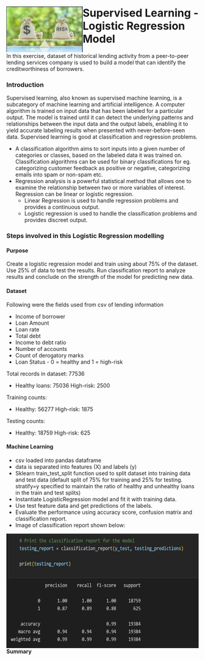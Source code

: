 <div><img align=left width=200px height=120px src="https://github.com/geethakan/credit-risk-classification/blob/main/Credit_Risk/Resources/credit-risk-model.png">
  
# Supervised Learning - Logistic Regression Model
  
In this exercise, dataset of historical lending activity from a peer-to-peer lending services company is used to build a model that can identify the creditworthiness of borrowers.</div>

### Introduction
Supervised learning, also known as supervised machine learning, is a subcategory of machine learning and artificial intelligence. A computer algorithm is trained on input data that has been labeled for a particular output. The model is trained until it can detect the underlying patterns and relationships between the input data and the output labels, enabling it to yield accurate labeling results when presented with never-before-seen data. Supervised learning is good at classification and regression problems. 

 - A classification algorithm aims to sort inputs into a given number of categories or classes, based on the labeled data it was trained on. Classification algorithms can be used for binary classifications for eg. categorizing customer feedback as positive or negative, categorizing emails into spam or non-spam etc. 
 - Regression analysis is a powerful statistical method that allows one to examine the relationship between two or more variables of interest. Regression can be linear or logistic regression.
    - Linear Regression is used to handle regression problems and provides a continuous output.
    - Logistic regression is used to handle the classification problems and provides discreet output.  
 
 
 ### Steps involved in this Logistic Regression modelling
  #### Purpose
  Create a logistic regression model and train using about 75% of the dataset. Use 25% of data to test the results. Run classification report to analyze results and conclude on the strength of the model for predicting new data.
  
  #### Dataset
  Following were the fields used from csv of lending information
   - Income of borrower
   - Loan Amount 
   - Loan rate 
   - Total debt 
   - Income to debt ratio
   - Number of accounts
   - Count of derogatory marks
   - Loan Status - 0 = healthy and 1 = high-risk
   
   Total records in dataset: 77536
   - Healthy loans: 75036   High-risk: 2500
   
   Training counts:
   - Healthy: 56277         High-risk: 1875
   
   Testing counts:
   - Healthy: 18759        High-risk: 625
   
  #### Machine Learning
  - csv loaded into pandas dataframe
  - data is separated into features (X) and labels (y)
  - Sklearn train_test_split function used to split dataset into training data and test data (default split of 75% for training and 25% for testing. stratify=y specified to maintain the ratio of healthy and unhealthy loans in the train and test splits)
  - Instantiate LogisticRegression model and fit it with training data.
  - Use test feature data and get predictions of the labels.
  - Evaluate the performance using accuracy score, confusion matrix and classification report.
  - Image of classification report shown below:
  <div><img align=left width=600px height=300px src="https://github.com/geethakan/credit-risk-classification/blob/main/Credit_Risk/Resources/classification_report.png"></div>
  
 #### Summary
  

  
